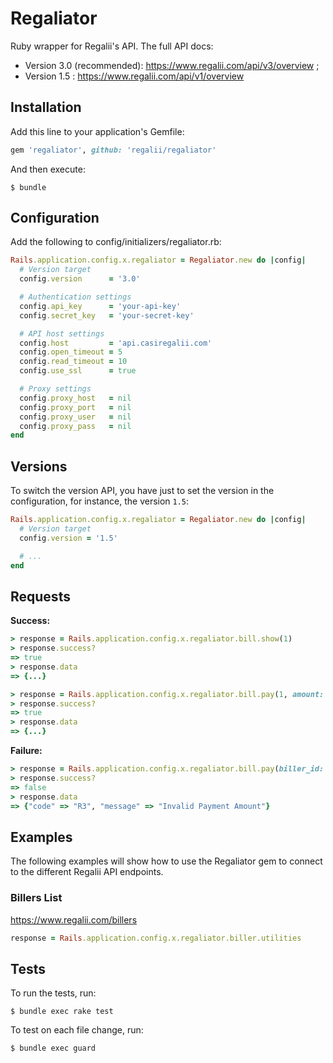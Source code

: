 # Regaliator

Ruby wrapper for Regalii's API. The full API docs:
  * Version 3.0 (recommended): https://www.regalii.com/api/v3/overview ;
  * Version 1.5 : https://www.regalii.com/api/v1/overview

## Installation

Add this line to your application's Gemfile:

```ruby
gem 'regaliator', github: 'regalii/regaliator'
```

And then execute:

```
$ bundle
```

## Configuration

Add the following to config/initializers/regaliator.rb:

```ruby
Rails.application.config.x.regaliator = Regaliator.new do |config|
  # Version target
  config.version      = '3.0'

  # Authentication settings
  config.api_key      = 'your-api-key'
  config.secret_key   = 'your-secret-key'

  # API host settings
  config.host         = 'api.casiregalii.com'
  config.open_timeout = 5
  config.read_timeout = 10
  config.use_ssl      = true

  # Proxy settings
  config.proxy_host   = nil
  config.proxy_port   = nil
  config.proxy_user   = nil
  config.proxy_pass   = nil
end
```

## Versions

To switch the version API, you have just to set the version in the configuration,
for instance, the version `1.5`:

```ruby
Rails.application.config.x.regaliator = Regaliator.new do |config|
  # Version target
  config.version = '1.5'

  # ...
end
```

## Requests

**Success:**

```ruby
> response = Rails.application.config.x.regaliator.bill.show(1)
> response.success?
=> true
> response.data
=> {...}
```

```ruby
> response = Rails.application.config.x.regaliator.bill.pay(1, amount: 13.0, currency: 'MXN')
> response.success?
=> true
> response.data
=> {...}
```

**Failure:**

```ruby
> response = Rails.application.config.x.regaliator.bill.pay(biller_id: 1, account_number: '12345', amount: 0.0, currency: 'MXN')
> response.success?
=> false
> response.data
=> {"code" => "R3", "message" => "Invalid Payment Amount"}
```

## Examples

The following examples will show how to use the Regaliator gem to connect to the different Regalii API endpoints.

### Billers List
https://www.regalii.com/billers
```ruby
response = Rails.application.config.x.regaliator.biller.utilities
```

## Tests

To run the tests, run:
```
$ bundle exec rake test
```

To test on each file change, run:

```
$ bundle exec guard
```
